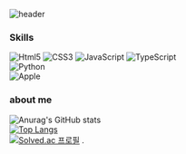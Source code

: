 ![header](https://capsule-render.vercel.app/api?type=waving&color=auto&height=300&section=header&text=ChoSeunghu&fontSize=76)




### Skills
<img alt="Html5" src="https://img.shields.io/badge/HTML-E34F26.svg?style=for-the-badge&logo=HTML5&logoColor=white"/> <img alt="CSS3" src="https://img.shields.io/badge/CSS3-FF9933.svg?style=for-the-badge&logo=CSS3&logoColor=white"/> <img alt="JavaScript" src="https://img.shields.io/badge/JavaScript-F7DF1E.svg?style=for-the-badge&logo=JavaScript&logoColor=white"/> <img alt="TypeScript" src="https://img.shields.io/badge/TypeScript-3178C6.svg?style=for-the-badge&logo=TypeScript&logoColor=white"/>
</br><img alt="Python" src="https://img.shields.io/badge/Python-3776AB.svg?style=for-the-badge&logo=Python&logoColor=white"/>
</br><img alt="Apple" src="https://img.shields.io/badge/apple-000000.svg?style=for-the-badge&logo=apple&logoColor=white"/>

### about me

![Anurag's GitHub stats](https://github-readme-stats.vercel.app/api?username=whtmdgn1409&show_icons=true&theme=tokyonight)</br>
[![Top Langs](https://github-readme-stats.vercel.app/api/top-langs/?username=whtmdgn1409&layout=compact&theme=tokyonight)](https://github.com/anuraghazra/github-readme-stats)</br>
[![Solved.ac
프로필](http://mazassumnida.wtf/api/v2/generate_badge?boj=jch1409)](https://solved.ac/jch1409)
.
